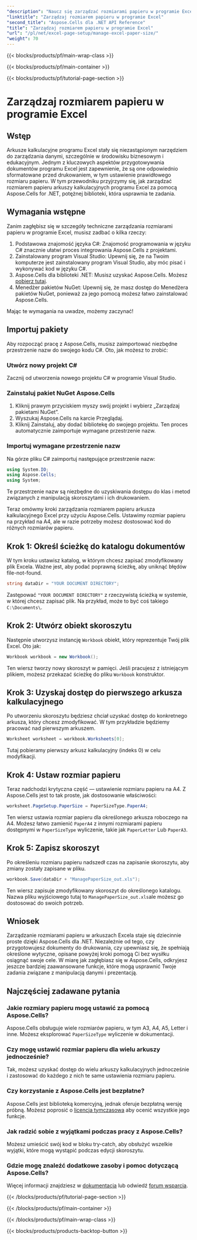 ```yaml
---
"description": "Naucz się zarządzać rozmiarami papieru w programie Excel za pomocą Aspose.Cells dla .NET. Ten przewodnik oferuje instrukcje krok po kroku i przykłady bezproblemowej integracji."
"linktitle": "Zarządzaj rozmiarem papieru w programie Excel"
"second_title": "Aspose.Cells dla .NET API Reference"
"title": "Zarządzaj rozmiarem papieru w programie Excel"
"url": "/pl/net/excel-page-setup/manage-excel-paper-size/"
"weight": 70
---
```


{{< blocks/products/pf/main-wrap-class >}}

{{< blocks/products/pf/main-container >}}

{{< blocks/products/pf/tutorial-page-section >}}

# Zarządzaj rozmiarem papieru w programie Excel

## Wstęp

Arkusze kalkulacyjne programu Excel stały się niezastąpionym narzędziem do zarządzania danymi, szczególnie w środowisku biznesowym i edukacyjnym. Jednym z kluczowych aspektów przygotowywania dokumentów programu Excel jest zapewnienie, że są one odpowiednio sformatowane przed drukowaniem, w tym ustawienie prawidłowego rozmiaru papieru. W tym przewodniku przyjrzymy się, jak zarządzać rozmiarem papieru arkuszy kalkulacyjnych programu Excel za pomocą Aspose.Cells for .NET, potężnej biblioteki, która usprawnia te zadania.

## Wymagania wstępne

Zanim zagłębisz się w szczegóły techniczne zarządzania rozmiarami papieru w programie Excel, musisz zadbać o kilka rzeczy:

1. Podstawowa znajomość języka C#: Znajomość programowania w języku C# znacznie ułatwi proces integrowania Aspose.Cells z projektami.
2. Zainstalowany program Visual Studio: Upewnij się, że na Twoim komputerze jest zainstalowany program Visual Studio, aby móc pisać i wykonywać kod w języku C#.
3. Aspose.Cells dla biblioteki .NET: Musisz uzyskać Aspose.Cells. Możesz [pobierz tutaj](https://releases.aspose.com/cells/net/).
4. Menedżer pakietów NuGet: Upewnij się, że masz dostęp do Menedżera pakietów NuGet, ponieważ za jego pomocą możesz łatwo zainstalować Aspose.Cells.

Mając te wymagania na uwadze, możemy zaczynać!

## Importuj pakiety

Aby rozpocząć pracę z Aspose.Cells, musisz zaimportować niezbędne przestrzenie nazw do swojego kodu C#. Oto, jak możesz to zrobić:

### Utwórz nowy projekt C#

Zacznij od utworzenia nowego projektu C# w programie Visual Studio.

### Zainstaluj pakiet NuGet Aspose.Cells

1. Kliknij prawym przyciskiem myszy swój projekt i wybierz „Zarządzaj pakietami NuGet”.
2. Wyszukaj Aspose.Cells na karcie Przeglądaj.
3. Kliknij Zainstaluj, aby dodać bibliotekę do swojego projektu. Ten proces automatycznie zaimportuje wymagane przestrzenie nazw.

### Importuj wymagane przestrzenie nazw

Na górze pliku C# zaimportuj następujące przestrzenie nazw:

```csharp
using System.IO;
using Aspose.Cells;
using System;
```

Te przestrzenie nazw są niezbędne do uzyskiwania dostępu do klas i metod związanych z manipulacją skoroszytami i ich drukowaniem.

Teraz omówmy kroki zarządzania rozmiarem papieru arkusza kalkulacyjnego Excel przy użyciu Aspose.Cells. Ustawimy rozmiar papieru na przykład na A4, ale w razie potrzeby możesz dostosować kod do różnych rozmiarów papieru.

## Krok 1: Określ ścieżkę do katalogu dokumentów

W tym kroku ustawisz katalog, w którym chcesz zapisać zmodyfikowany plik Excela. Ważne jest, aby podać poprawną ścieżkę, aby uniknąć błędów file-not-found.

```csharp
string dataDir = "YOUR DOCUMENT DIRECTORY";
```

Zastępować `"YOUR DOCUMENT DIRECTORY"` z rzeczywistą ścieżką w systemie, w której chcesz zapisać plik. Na przykład, może to być coś takiego `C:\Documents\`.

## Krok 2: Utwórz obiekt skoroszytu

Następnie utworzysz instancję `Workbook` obiekt, który reprezentuje Twój plik Excel. Oto jak:

```csharp
Workbook workbook = new Workbook();
```

Ten wiersz tworzy nowy skoroszyt w pamięci. Jeśli pracujesz z istniejącym plikiem, możesz przekazać ścieżkę do pliku `Workbook` konstruktor.

## Krok 3: Uzyskaj dostęp do pierwszego arkusza kalkulacyjnego

Po utworzeniu skoroszytu będziesz chciał uzyskać dostęp do konkretnego arkusza, który chcesz zmodyfikować. W tym przykładzie będziemy pracować nad pierwszym arkuszem.

```csharp
Worksheet worksheet = workbook.Worksheets[0];
```

Tutaj pobieramy pierwszy arkusz kalkulacyjny (indeks 0) w celu modyfikacji.

## Krok 4: Ustaw rozmiar papieru

Teraz nadchodzi krytyczna część — ustawienie rozmiaru papieru na A4. Z Aspose.Cells jest to tak proste, jak dostosowanie właściwości:

```csharp
worksheet.PageSetup.PaperSize = PaperSizeType.PaperA4;
```

Ten wiersz ustawia rozmiar papieru dla określonego arkusza roboczego na A4. Możesz łatwo zamienić `PaperA4` z innymi rozmiarami papieru dostępnymi w `PaperSizeType` wyliczenie, takie jak `PaperLetter` Lub `PaperA3`.

## Krok 5: Zapisz skoroszyt

Po określeniu rozmiaru papieru nadszedł czas na zapisanie skoroszytu, aby zmiany zostały zapisane w pliku.

```csharp
workbook.Save(dataDir + "ManagePaperSize_out.xls");
```

Ten wiersz zapisuje zmodyfikowany skoroszyt do określonego katalogu. Nazwa pliku wyjściowego tutaj to `ManagePaperSize_out.xls`ale możesz go dostosować do swoich potrzeb.

## Wniosek

Zarządzanie rozmiarami papieru w arkuszach Excela staje się dziecinnie proste dzięki Aspose.Cells dla .NET. Niezależnie od tego, czy przygotowujesz dokumenty do drukowania, czy upewniasz się, że spełniają określone wytyczne, opisane powyżej kroki pomogą Ci bez wysiłku osiągnąć swoje cele. W miarę jak zagłębiasz się w Aspose.Cells, odkryjesz jeszcze bardziej zaawansowane funkcje, które mogą usprawnić Twoje zadania związane z manipulacją danymi i prezentacją.

## Najczęściej zadawane pytania

### Jakie rozmiary papieru mogę ustawić za pomocą Aspose.Cells?
Aspose.Cells obsługuje wiele rozmiarów papieru, w tym A3, A4, A5, Letter i inne. Możesz eksplorować `PaperSizeType` wyliczenie w dokumentacji.

### Czy mogę ustawić rozmiar papieru dla wielu arkuszy jednocześnie?
Tak, możesz uzyskać dostęp do wielu arkuszy kalkulacyjnych jednocześnie i zastosować do każdego z nich te same ustawienia rozmiaru papieru.

### Czy korzystanie z Aspose.Cells jest bezpłatne?
Aspose.Cells jest biblioteką komercyjną, jednak oferuje bezpłatną wersję próbną. Możesz poprosić o [licencja tymczasowa](https://purchase.aspose.com/temporary-license/) aby ocenić wszystkie jego funkcje.

### Jak radzić sobie z wyjątkami podczas pracy z Aspose.Cells?
Możesz umieścić swój kod w bloku try-catch, aby obsłużyć wszelkie wyjątki, które mogą wystąpić podczas edycji skoroszytu.

### Gdzie mogę znaleźć dodatkowe zasoby i pomoc dotyczącą Aspose.Cells?
Więcej informacji znajdziesz w [dokumentacja](https://reference.aspose.com/cells/net/) lub odwiedź [forum wsparcia](https://forum.aspose.com/c/cells/9).

{{< /blocks/products/pf/tutorial-page-section >}}

{{< /blocks/products/pf/main-container >}}

{{< /blocks/products/pf/main-wrap-class >}}

{{< blocks/products/products-backtop-button >}}